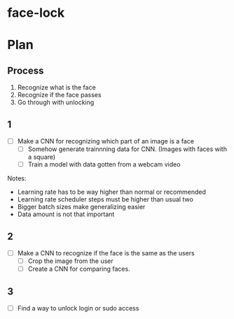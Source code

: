 # face-lock

# Plan

## Process
1. Recognize what is the face
2. Recognize if the face passes
3. Go through with unlocking


## 1

- [ ] Make a CNN for recognizing which part of an image is a face
  - [ ] Somehow generate trainnning data for CNN. 
  (Images with faces with a square)
  - [ ] Train a model with data gotten from a webcam video

Notes: 
  - Learning rate has to be way higher than normal or recommended
  - Learning rate scheduler steps must be higher than usual two
  - Bigger batch sizes make generalizing easier
  - Data amount is not that important

## 2
- [ ] Make a CNN to recognize if the face is the same as the users
  - [ ] Crop the image from the user
  - [ ] Create a CNN for comparing faces.

## 3
- [ ] Find a way to unlock login or sudo access

